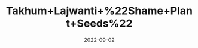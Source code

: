 ---
title: 'Takhum+Lajwanti+%22Shame+Plant+Seeds%22'
date: '2022-09-02' 
metatag: '' 
inventory: '0' 
draft: false 
# meta description 
shortDescripton: ''
description: 'Seed'
longdescription: ''
featured: True
# product Price
price: '60.0'
# Product Short Description
shortDescription: ''
productID: '94A02CE6-9E2A-ED11-9968-005056B3A416'
type: 'products'
category: 'Seed' 
thumnailproduct: 'https://aminsaddiquidawakhana.eralive.net/images/products/94A02CE6-9E2A-ED11-9968-005056B3A4161.png' 
images:
  - image: 'images/products/94A02CE6-9E2A-ED11-9968-005056B3A4161.png'  
Variants:
---
